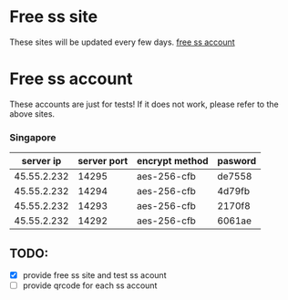 # Free ss site

These sites will be updated every few days.
[free ss account](https://t.netflybit.top/)

# Free ss account
These accounts are just for tests! If it does not work, please refer to the above sites.

### Singapore

server ip | server port | encrypt method | pasword 
----------|----------|----------|----------
45.55.2.232 | 14295 | aes-256-cfb| de7558
45.55.2.232 | 14294 | aes-256-cfb| 4d79fb
45.55.2.232 | 14293 | aes-256-cfb| 2170f8
45.55.2.232 | 14292 | aes-256-cfb| 6061ae

## TODO:
- [x] provide free ss site and test ss acount
- [ ] provide qrcode for each ss account
